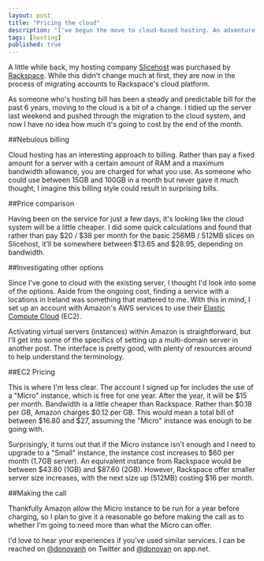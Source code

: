 ```yaml
---
layout: post
title: "Pricing the cloud"
description: "I've begun the move to cloud-based hosting. An adventure starts here. First up, how much will it cost?"
tags: [hosting]
published: true
---
```


A little while back, my hosting company [Slicehost][] was purchased by [Rackspace][]. While this didn't change much at first, they are now in the process of migrating accounts to Rackspace's cloud platform.

As someone who's hosting bill has been a steady and predictable bill for the past 6 years, moving to the cloud is a bit of a change. I tidied up the server last weekend and pushed through the migration to the cloud system, and now I have no idea how much it's going to cost by the end of the month.

##Nebulous billing

Cloud hosting has an interesting approach to billing. Rather than pay a fixed amount for a server with a certain amount of RAM and a maximum bandwidth allowance, you are charged for what you use. As someone who could use between 15GB and 100GB in a month but never gave it much thought, I imagine this billing style could result in surprising bills.

##Price comparison

Having been on the service for just a few days, it's looking like the cloud system will be a little cheaper. I did some quick calculations and found that rather than pay $20 / $38 per month for the basic 256MB / 512MB slices on Slicehost, it'll be somewhere between $13.65 and $28.95, depending on bandwidth.

##Investigating other options

Since I've gone to cloud with the existing server, I thought I'd look into some of the options. Aside from the ongoing cost, finding a service with a locations in Ireland was something that mattered to me. With this in mind, I set up an account with Amazon's AWS services to use their [Elastic Compute Cloud][] (EC2).

Activating virtual servers (instances) within Amazon is straightforward, but I'll get into some of the specifics of setting up a multi-domain server in another post. The interface is pretty good, with plenty of resources around to help understand the terminology.

##EC2 Pricing

This is where I'm less clear. The account I signed up for includes the use of a "Micro" instance, which is free for one year. After the year, it will be $15 per month. Bandwidth is a little cheaper than Rackspace. Rather than $0.18 per GB, Amazon charges $0.12 per GB. This would mean a total bill of between $16.80 and $27, assuming the "Micro" instance was enough to be going with.

Surprisingly, it turns out that if the Micro instance isn't enough and I need to upgrade to a "Small" instance, the instance cost increases to $60 per month (1.7GB server). An equivalent instance from Rackspace would be between $43.80 (1GB) and $87.60 (2GB). However, Rackspace offer smaller server size increases, with the next size up (512MB) costing $16 per month.

##Making the call

Thankfully Amazon allow the Micro instance to be run for a year before charging, so I plan to give it a reasonable go before making the call as to whether I'm going to need more than what the Micro can offer.

I'd love to hear your experiences if you've used similar services. I can be reached on [@donovanh][] on Twitter and [@donovan][] on app.net.

[Slicehost]: http://slicehost.com
[Rackspace]: http://www.rackspace.com/cloud/
[Elastic Compute Cloud]: http://aws.amazon.com/ec2/
[@donovanh]: http://mastodon.ie/@donovanh
[@donovan]: http://alpha.app.net/donovan
